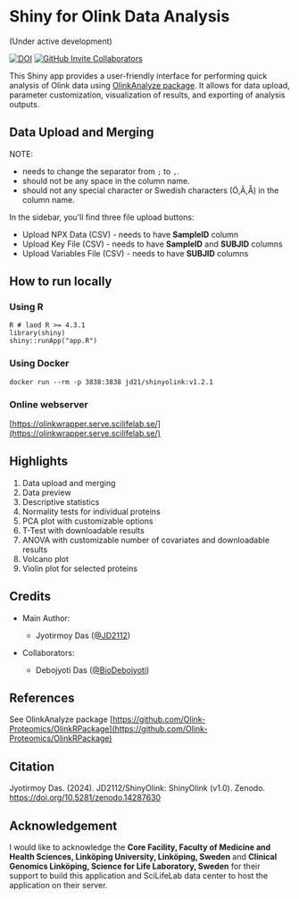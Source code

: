 # Shiny for Olink Data Analysis
(Under active development)

[![DOI](https://zenodo.org/badge/DOI/10.5281/zenodo.14287630.svg)](https://doi.org/10.5281/zenodo.14287630)
[![GitHub Invite Collaborators](https://img.shields.io/badge/Invite-Collaborators-blue?style=for-the-badge&logo=github)](https://github.com/JD2112/ShinyWGCNA/settings/access)

This Shiny app provides a user-friendly interface for performing quick analysis of Olink data using [OlinkAnalyze package](https://github.com/Olink-Proteomics/OlinkRPackage). It allows for data upload, parameter customization, visualization of results, and exporting of analysis outputs.

## Data Upload and Merging

NOTE:
- needs to change the separator from `;` to `,`.
- should not be any space in the column name.
- should not any special character or Swedish characters (Ö,Ä,Å) in the column name.

In the sidebar, you'll find three file upload buttons:
  - Upload NPX Data (CSV) - needs to have **SampleID** column
  - Upload Key File (CSV) - needs to have **SampleID** and **SUBJID** columns
  - Upload Variables File (CSV) - needs to have **SUBJID** columns

## How to run locally

### Using R
```
R # laod R >= 4.3.1
library(shiny)
shiny::runApp("app.R")
```

### Using Docker
`docker run --rm -p 3838:3838 jd21/shinyolink:v1.2.1`

### Online webserver

[https://olinkwrapper.serve.scilifelab.se/](https://olinkwrapper.serve.scilifelab.se/)

## Highlights

1. Data upload and merging
2. Data preview
3. Descriptive statistics
4. Normality tests for individual proteins
5. PCA plot with customizable options
6. T-Test with downloadable results
7. ANOVA with customizable number of covariates and downloadable results
8. Volcano plot
9. Violin plot for selected proteins


## Credits
- Main Author: 
    - Jyotirmoy Das ([@JD2112](https://github.com/JD2112))

- Collaborators: 
    - Debojyoti Das ([@BioDebojyoti](https://github.com/BioDebojyoti))

## References
See OlinkAnalyze package [https://github.com/Olink-Proteomics/OlinkRPackage](https://github.com/Olink-Proteomics/OlinkRPackage)

## Citation

Jyotirmoy Das. (2024). JD2112/ShinyOlink: ShinyOlink (v1.0). Zenodo. https://doi.org/10.5281/zenodo.14287630

## Acknowledgement

I would like to acknowledge the **Core Facility, Faculty of Medicine and Health Sciences, Linköping University, Linköping, Sweden** and **Clinical Genomics Linköping, Science for Life Laboratory, Sweden** for their support to build this application and SciLifeLab data center to host the application on their server.

